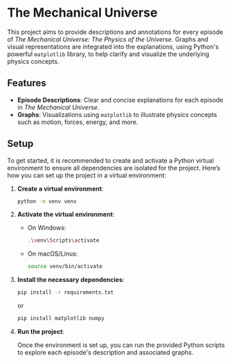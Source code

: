 # The Mechanical Universe

This project aims to provide descriptions and annotations for every episode of _The Mechanical Universe: The Physics of the Universe_. Graphs and visual representations are integrated into the explanations, using Python's powerful `matplotlib` library, to help clarify and visualize the underlying physics concepts.

## Features

- **Episode Descriptions**: Clear and concise explanations for each episode in _The Mechanical Universe_.
- **Graphs**: Visualizations using `matplotlib` to illustrate physics concepts such as motion, forces, energy, and more.

## Setup

To get started, it is recommended to create and activate a Python virtual environment to ensure all dependencies are isolated for the project. Here’s how you can set up the project in a virtual environment:

1. **Create a virtual environment**:

   ```bash
   python -m venv venv
   ```

2. **Activate the virtual environment**:

   - On Windows:

     ```bash
     .\venv\Scripts\activate
     ```

   - On macOS/Linus:

     ```bash
     source venv/bin/activate
     ```

3. **Install the necessary dependencies**:

    ```bash
    pip install -r requirements.txt
    ```

    or

    ```bash
    pip install matplotlib numpy
    ```

4. **Run the project**:

   Once the environment is set up, you can run the provided Python scripts to explore each episode's description and associated graphs.
